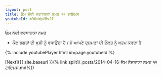 ```yaml
---
layout: post
title: ਓਮ ਨੰਦੀ ਵਰਧਾਨਯਾ ਨਮਹ ੧੧ ਟਾਇਮਸ
youtubeId: m36uWpVBvJI
---
```

 
 
 ਓਮ ਨੰਦੀ ਵਰਧਾਨਯਾ ਨਮਹ  
 
 -  ਕੌਣ ਭਗਤਾਂ ਦੀ ਖੁਸ਼ੀ ਨੂੰ ਵਧਾਉਂਦਾ ਹੈ / ਜੋ ਆਪਣੇ ਦੁਸ਼ਮਣਾਂ ਦੀ ਦੌਲਤ ਨੂੰ ਖਤਮ ਕਰਦਾ ਹੈ 
 
  
 
  
 
 
 
 
 
 


{% include youtubePlayer.html id=page.youtubeId %}
 
[Next]({{ site.baseurl }}{% link  split1/_posts/2014-04-16-ਓਮ ਨੰਦਨਾਯਾ ਨਮਹ ੧੧ ਟਾਇਮਸ.md%})
 
